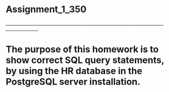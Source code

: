 # Assignment_1_350
*______________________________________________________________________________________________*

# The purpose of this homework is to show correct SQL query statements, by using the HR database in the PostgreSQL server installation.
